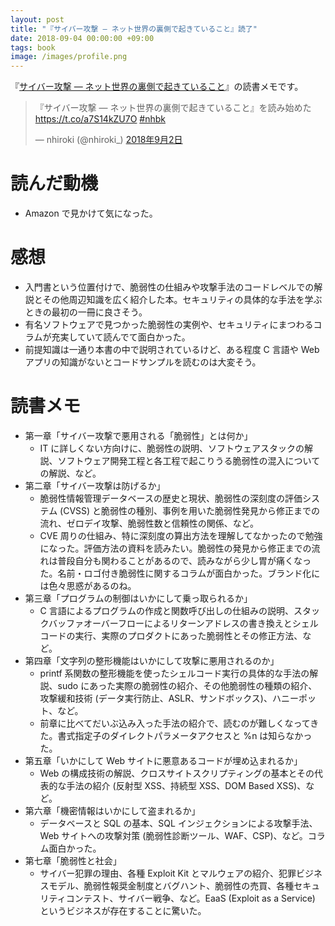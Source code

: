 ```yaml
---
layout: post
title: "『サイバー攻撃 ― ネット世界の裏側で起きていること』読了"
date: 2018-09-04 00:00:00 +09:00
tags: book
image: /images/profile.png
---
```


『[サイバー攻撃 ― ネット世界の裏側で起きていること](http://bookclub.kodansha.co.jp/product?item=0000226694)』の読書メモです。

<blockquote class="twitter-tweet" data-lang="ja"><p lang="ja" dir="ltr">『サイバー攻撃 ― ネット世界の裏側で起きていること』を読み始めた <a href="https://t.co/a7S14kZU7O">https://t.co/a7S14kZU7O</a> <a href="https://twitter.com/hashtag/nhbk?src=hash&amp;ref_src=twsrc%5Etfw">#nhbk</a></p>&mdash; nhiroki (@nhiroki_) <a href="https://twitter.com/nhiroki_/status/1036231110823358465?ref_src=twsrc%5Etfw">2018年9月2日</a></blockquote>
<script async src="https://platform.twitter.com/widgets.js" charset="utf-8"></script>

# 読んだ動機

- Amazon で見かけて気になった。

# 感想

- 入門書という位置付けで、脆弱性の仕組みや攻撃手法のコードレベルでの解説とその他周辺知識を広く紹介した本。セキュリティの具体的な手法を学ぶときの最初の一冊に良さそう。
- 有名ソフトウェアで見つかった脆弱性の実例や、セキュリティにまつわるコラムが充実していて読んでて面白かった。
- 前提知識は一通り本書の中で説明されているけど、ある程度 C 言語や Web アプリの知識がないとコードサンプルを読むのは大変そう。

# 読書メモ

- 第一章「サイバー攻撃で悪用される「脆弱性」とは何か」
  - IT に詳しくない方向けに、脆弱性の説明、ソフトウェアスタックの解説、ソフトウェア開発工程と各工程で起こりうる脆弱性の混入についての解説、など。
- 第二章「サイバー攻撃は防げるか」
  - 脆弱性情報管理データベースの歴史と現状、脆弱性の深刻度の評価システム (CVSS) と脆弱性の種別、事例を用いた脆弱性発見から修正までの流れ、ゼロデイ攻撃、脆弱性数と信頼性の関係、など。
  - CVE 周りの仕組み、特に深刻度の算出方法を理解してなかったので勉強になった。評価方法の資料を読みたい。脆弱性の発見から修正までの流れは普段自分も関わることがあるので、読みながら少し胃が痛くなった。名前・ロゴ付き脆弱性に関するコラムが面白かった。ブランド化には色々思惑があるのね。
- 第三章「プログラムの制御はいかにして乗っ取られるか」
  - C 言語によるプログラムの作成と関数呼び出しの仕組みの説明、スタックバッファオーバーフローによるリターンアドレスの書き換えとシェルコードの実行、実際のプロダクトにあった脆弱性とその修正方法、など。
- 第四章「文字列の整形機能はいかにして攻撃に悪用されるのか」
  - printf 系関数の整形機能を使ったシェルコード実行の具体的な手法の解説、sudo にあった実際の脆弱性の紹介、その他脆弱性の種類の紹介、攻撃緩和技術 (データ実行防止、ASLR、サンドボックス)、ハニーポット、など。
  - 前章に比べてだいぶ込み入った手法の紹介で、読むのが難しくなってきた。書式指定子のダイレクトパラメータアクセスと %n は知らなかった。
- 第五章「いかにして Web サイトに悪意あるコードが埋め込まれるか」
  - Web の構成技術の解説、クロスサイトスクリプティングの基本とその代表的な手法の紹介 (反射型 XSS、持続型 XSS、DOM Based XSS)、など。
- 第六章「機密情報はいかにして盗まれるか」
  - データベースと SQL の基本、SQL インジェクションによる攻撃手法、Web サイトへの攻撃対策 (脆弱性診断ツール、WAF、CSP)、など。コラム面白かった。
- 第七章「脆弱性と社会」
  - サイバー犯罪の理由、各種 Exploit Kit とマルウェアの紹介、犯罪ビジネスモデル、脆弱性報奨金制度とバグハント、脆弱性の売買、各種セキュリティコンテスト、サイバー戦争、など。EaaS (Exploit as a Service) というビジネスが存在することに驚いた。